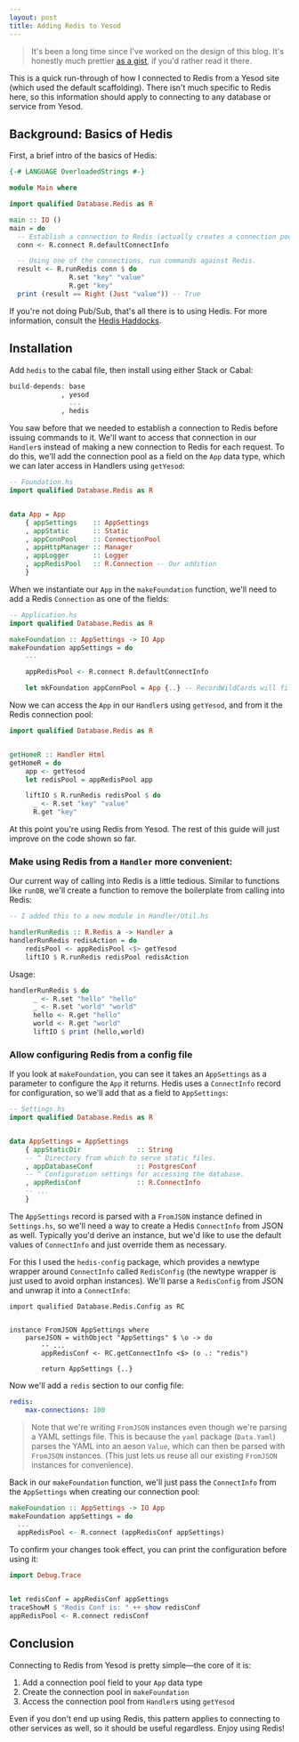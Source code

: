 ```yaml
---
layout: post
title: Adding Redis to Yesod
---
```


> It's been a long time since I've worked on the design of this blog. It's honestly much prettier [as a gist](https://gist.github.com/MaxGabriel/c8687688089d094a34a3), if you'd rather read it there.

This is a quick run-through of how I connected to Redis from a Yesod site (which used the default scaffolding). There isn't much specific to Redis here, so this information should apply to connecting to any database or service from Yesod.

## Background: Basics of Hedis

First, a brief intro of the basics of Hedis:

```haskell
{-# LANGUAGE OverloadedStrings #-}

module Main where

import qualified Database.Redis as R

main :: IO ()
main = do
  -- Establish a connection to Redis (actually creates a connection pool)
  conn <- R.connect R.defaultConnectInfo

  -- Using one of the connections, run commands against Redis.
  result <- R.runRedis conn $ do
               R.set "key" "value"
               R.get "key"
  print (result == Right (Just "value")) -- True

```

If you're not doing Pub/Sub, that's all there is to using Hedis. For more information, consult the [Hedis Haddocks](http://haddock.stackage.org/lts-5.5/hedis-0.6.10/index.html).

## Installation

Add `hedis` to the cabal file, then install using either Stack or Cabal:

```haskell
build-depends: base
             , yesod
               ...
             , hedis
```

You saw before that we needed to establish a connection to Redis before issuing commands to it. We'll want to access that connection in our `Handler`s instead of making a new connection to Redis for each request. To do this, we'll add the connection pool as a field on the `App` data type, which we can later access in Handlers using `getYesod`:

```haskell
-- Foundation.hs
import qualified Database.Redis as R


data App = App
    { appSettings    :: AppSettings
    , appStatic      :: Static
    , appConnPool    :: ConnectionPool
    , appHttpManager :: Manager
    , appLogger      :: Logger
    , appRedisPool   :: R.Connection -- Our addition
    }
```

When we instantiate our `App` in the `makeFoundation` function, we'll need to add a Redis `Connection` as one of the fields:

```haskell
-- Application.hs
import qualified Database.Redis as R

makeFoundation :: AppSettings -> IO App
makeFoundation appSettings = do
    ...

	appRedisPool <- R.connect R.defaultConnectInfo

	let mkFoundation appConnPool = App {..} -- RecordWildCards will fill out the appRedisPool field
```

Now we can access the `App` in our `Handler`s using `getYesod`, and from it the Redis connection pool:

```haskell
import qualified Database.Redis as R


getHomeR :: Handler Html
getHomeR = do
    app <- getYesod
    let redisPool = appRedisPool app

    liftIO $ R.runRedis redisPool $ do
      _ <- R.set "key" "value"
      R.get "key"
```

At this point you're using Redis from Yesod. The rest of this guide will just improve on the code shown so far.

### Make using Redis from a `Handler` more convenient:

Our current way of calling into Redis is a little tedious. Similar to functions like `runDB`, we'll create a function to remove the boilerplate from calling into Redis:

```haskell
-- I added this to a new module in Handler/Util.hs

handlerRunRedis :: R.Redis a -> Handler a
handlerRunRedis redisAction = do
    redisPool <- appRedisPool <$> getYesod
    liftIO $ R.runRedis redisPool redisAction
```

Usage:

```haskell
handlerRunRedis $ do
      _ <- R.set "hello" "hello"
      _ <- R.set "world" "world"
      hello <- R.get "hello"
      world <- R.get "world"
      liftIO $ print (hello,world)
```


### Allow configuring Redis from a config file

If you look at `makeFoundation`, you can see it takes an `AppSettings` as a parameter to configure the `App` it returns. Hedis uses a `ConnectInfo` record for configuration, so we'll add that as a field to `AppSettings`:


```haskell
-- Settings.hs
import qualified Database.Redis as R


data AppSettings = AppSettings
    { appStaticDir              :: String
    -- ^ Directory from which to serve static files.
    , appDatabaseConf           :: PostgresConf
    -- ^ Configuration settings for accessing the database.
    , appRedisConf              :: R.ConnectInfo
    -- ...
    }
```

The `AppSettings` record is parsed with a `FromJSON` instance defined in `Settings.hs`, so we'll need a way to create a Hedis `ConnectInfo` from JSON as well. Typically you'd derive an instance, but we'd like to use the default values of `ConnectInfo` and just override them as necessary. 

For this I used the `hedis-config` package, which provides a newtype wrapper around `ConnectInfo` called `RedisConfig` (the newtype wrapper is just used to avoid orphan instances). We'll parse a `RedisConfig` from JSON and unwrap it into a `ConnectInfo`:

```
import qualified Database.Redis.Config as RC


instance FromJSON AppSettings where
    parseJSON = withObject "AppSettings" $ \o -> do
        -- ...
        appRedisConf <- RC.getConnectInfo <$> (o .: "redis")

        return AppSettings {..}
```

Now we'll add a `redis` section to our config file:

```yaml
redis:
    max-connections: 100
```

> Note that we're writing `FromJSON` instances even though we're parsing a YAML settings file. This is because the `yaml` package (`Data.Yaml`) parses the YAML into an aeson `Value`, which can then be parsed with `FromJSON` instances. (This just lets us reuse all our existing `FromJSON` instances for convenience).

Back in our `makeFoundation` function, we'll just pass the `ConnectInfo` from the `AppSettings` when creating our connection pool:

```haskell
makeFoundation :: AppSettings -> IO App
makeFoundation appSettings = do
  ...
  appRedisPool <- R.connect (appRedisConf appSettings)
```

To confirm your changes took effect, you can print the configuration before using it:

```haskell
import Debug.Trace


let redisConf = appRedisConf appSettings
traceShowM $ "Redis Conf is: " ++ show redisConf
appRedisPool <- R.connect redisConf
```

## Conclusion

Connecting to Redis from Yesod is pretty simple—the core of it is:

1. Add a connection pool field to your `App` data type
2. Create the connection pool in `makeFoundation`
3. Access the connection pool from `Handler`s using `getYesod`

Even if you don't end up using Redis, this pattern applies to connecting to other services as well, so it should be useful regardless. Enjoy using Redis!

